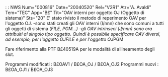  :  : NWS Num="000816" Date="20040520" Rel="V2R1" Atr="A. Avaldi" Tem="TEC" App="B£" Tit="OAV interni per oggetto OJ (Oggetto di sistema)" Sts="20"
E' stato rivisto il metodo di reperimento OAV per l'oggetto OJ.
-sono stati creati gli OAV interni (I/nnn) che sono comuni a tutti gli oggetti di sistema (*FILE,
*PGM...)
-gli OAV intrinseci (J/nnn) sono ora attribuiti al singolo tipo oggetto.
Quindi è possibile specificare OAV diversi, ad esempio, per l'oggetto OJ*FILE e per l'oggetto OJ*PGM

Fare riferimento alla PTF B£40519A per le modalità di allineamento degli slot.

Programmi modificati :  B£OAV1 / B£OA_OJ / B£OA_OJ2
Programmi nuovi      :  B£OA_OJ1 / B£OA_OJ3
